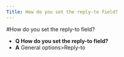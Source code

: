 ```yaml
---
Title: How do you set the reply-to field?
---
```

#How do you set the reply-to field?
- **Q How do you set the reply-to field?**
- **A** General options>Reply-to

